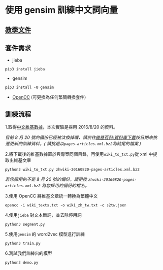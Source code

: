 # 使用 gensim 訓練中文詞向量

## [教學文件](http://zake7749.github.io/2016/08/28/word2vec-with-gensim/)

## 套件需求

* jieba
```
pip3 install jieba
```
* gensim
```
pip3 install -U gensim
```
* [OpenCC](https://github.com/BYVoid/OpenCC) (可更換為任何繁簡轉換套件)

## 訓練流程

1.取得[中文維基數據](https://dumps.wikimedia.org/zhwiki/20160820/zhwiki-20160820-pages-articles.xml.bz2)，本次實驗是採用 2016/8/20 的資料。

*目前 8 月 20 號的備份已經被汰換掉囉，請前往[維基百科:資料庫下載](https://dumps.wikimedia.org/zhwiki/)按日期來挑選更新的訓練資料。( 請挑選以`pages-articles.xml.bz2`為結尾的檔案 )*

2.將下載後的維基數據置於與專案同個目錄，再使用`wiki_to_txt.py`從 xml 中提取出維基文章

```
python3 wiki_to_txt.py zhwiki-20160820-pages-articles.xml.bz2
```
*若您採用的不是 8 月 20 號的備份，請更換 `zhwiki-20160820-pages-articles.xml.bz2` 為您採用的備份的檔名。*

3.使用 OpenCC 將維基文章統一轉換為繁體中文
```
opencc -i wiki_texts.txt -o wiki_zh_tw.txt -c s2tw.json

```
4.使用`jieba` 對文本斷詞，並去除停用詞
```
python3 segment.py
```
5.使用`gensim` 的 word2vec 模型進行訓練
```
python3 train.py
```
6.測試我們訓練出的模型
```
python3 demo.py
```
